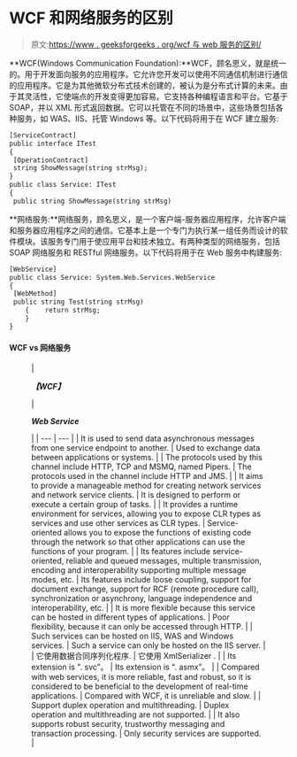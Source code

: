 # WCF 和网络服务的区别

> 原文:[https://www . geeksforgeeks . org/wcf 与 web 服务的区别/](https://www.geeksforgeeks.org/difference-between-wcf-and-web-service/)

**WCF(Windows Communication Foundation):**WCF，顾名思义，就是统一的。用于开发面向服务的应用程序。它允许您开发可以使用不同通信机制进行通信的应用程序。它是为其他微软分布式技术创建的，被认为是分布式计算的未来。由于其灵活性，它使端点的开发变得更加容易。它支持各种编程语言和平台。它基于 SOAP，并以 XML 形式返回数据。它可以托管在不同的场景中，这些场景包括各种服务，如 WAS、IIS、托管 Windows 等。以下代码将用于在 WCF 建立服务:

```html
[ServiceContract]  
public interface ITest  
{    
 [OperationContract]    
 string ShowMessage(string strMsg);  
}  
public class Service: ITest  
{    
 public string ShowMessage(string strMsg)    
```

**网络服务:**网络服务，顾名思义，是一个客户端-服务器应用程序，允许客户端和服务器应用程序之间的通信。它基本上是一个专门为执行某一组任务而设计的软件模块。该服务专门用于使应用平台和技术独立。有两种类型的网络服务，包括 SOAP 网络服务和 RESTful 网络服务。以下代码将用于在 Web 服务中构建服务:

```html
[WebService]  
public class Service: System.Web.Services.WebService  
{  
 [WebMethod]  
 public string Test(string strMsg)    
    {    return strMsg; 
    }  
}  
```

#### **WCF vs 网络服务**

<figure class="table">

| 

***【WCF】***

 | 

***Web Service***

 |
| --- | --- |
| It is used to send data asynchronous messages from one service endpoint to another. | Used to exchange data between applications or systems. |
| The protocols used by this channel include HTTP, TCP and MSMQ, named Pipers. | The protocols used in the channel include HTTP and JMS. |
| It aims to provide a manageable method for creating network services and network service clients. | It is designed to perform or execute a certain group of tasks. |
| It provides a runtime environment for services, allowing you to expose CLR types as services and use other services as CLR types. | Service-oriented allows you to expose the functions of existing code through the network so that other applications can use the functions of your program. |
| Its features include service-oriented, reliable and queued messages, multiple transmission, encoding and interoperability supporting multiple message modes, etc. | Its features include loose coupling, support for document exchange, support for RCF (remote procedure call), synchronization or asynchrony, language independence and interoperability, etc. |
| It is more flexible because this service can be hosted in different types of applications. | Poor flexibility, because it can only be accessed through HTTP. |
| Such services can be hosted on IIS, WAS and Windows services. | Such a service can only be hosted on the IIS server. |
| 它使用数据合同序列化程序. | 它使用 XmlSerializer . |
| Its extension is ". svc”。 | Its extension is ". asmx”。 |
| Compared with web services, it is more reliable, fast and robust, so it is considered to be beneficial to the development of real-time applications. | Compared with WCF, it is unreliable and slow. |
| Support duplex operation and multithreading. | Duplex operation and multithreading are not supported. |
| It also supports robust security, trustworthy messaging and transaction processing. | Only security services are supported. |

</figure>